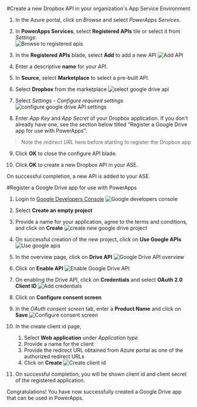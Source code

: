 <properties
	pageTitle="Add Google Drive API in PowerAps | Azure"
	description="Add a new Google Drive API in your organization's App Service Environment"
	services="powerapps"
	documentationCenter="" 
	authors="rajeshramabathiran"
	manager="dwrede"
	editor=""/>

<tags
   ms.service="powerapps"
   ms.devlang="na"
   ms.topic="article"
   ms.tgt_pltfrm="na"
   ms.workload="na" 
   ms.date="11/17/2015"
   ms.author="rajram"/>

#Create a new Dropbox API in your organization's App Service Environment

1. In the Azure portal, click on _Browse_ and select _PowerApps Services_. 

2. In **PowerApps Services**, select **Registered APIs** tile or select it from *Settings*:  
![Browse to registered apis][1]

3. In the **Registered APIs** blade, select **Add** to add a new API
![Add API][2]

4. Enter a descriptive **name** for your API.  
	
5. In **Source**, select **Marketplace** to select a pre-built API. 
	
6. Select **Dropbox** from the marketplace
![select google drive api][3]

7. Select *Settings - Configure required settings*
![configure google drive API settings][4]

8. Enter *App Key* and *App Secret* of your Dropbox application. If you don't already have one, see the section below titled "Register a Google Drive app for use with PowerApps". 
> Note the _redirect URL_ here before starting to register the Dropbox app

9. Click **OK** to close the configure API blade.

10. Click **OK** to create a new Dropbox API in your ASE.

On successful completion, a new API is added to your ASE.

#Register a Google Drive app for use with PowerApps

1. Login to [Google Developers Console][5]
![Google developers console][6]

2. Select **Create an empty project**

3. Provide a name for your application, agree to the terms and conditions, and click on **Create**
![create new google drive project][7]

4. On successful creation of the new project, click on **Use Google APIs**
![Use google apis][8]

5. In the overview page, click on **Drive API**
![Google Drive API overview][9]

6. Click on **Enable API**
![Enable Google Drive API][10]

7. On enabling the Drive API, click on **Credentials** and select **OAuth 2.0 Client ID**
![Add credentials][12]

8. Click on **Configure consent screen**

9. In the _OAuth consent screen_ tab, enter a **Product Name** and click on **Save**
![Configure consent screen][13]

10. In the create client id page,
	1. Select **Web application** under _Application type_
	2. Provide a name for the client
	3. Provide the redirect URL obtained from Azure portal as one of the authorized redirect URLs
	4. Click on **Create**
![Create client id][14] 

11. On successful completion, you will be shown client id and client secret of the registered application.

Congratulations! You have now successfully created a Google Drive app that can be used in PowerApps.

<!--References-->
[1]: ./media/powerapps-create-api-from-marketplace-googledrive/browse-to-registered-apis.PNG
[2]: ./media/powerapps-create-api-from-marketplace-googledrive/add-api.PNG
[3]: ./media/powerapps-create-api-from-marketplace-googledrive/select-googledrive-api.PNG
[4]: ./media/powerapps-create-api-from-marketplace-googledrive/configure-googledrive-api.PNG
[5]: https://console.developers.google.com/
[6]: ./media/powerapps-create-api-from-marketplace-googledrive/google-developers-console.PNG
[7]: ./media/powerapps-create-api-from-marketplace-googledrive/googledrive-create-project.PNG
[8]: ./media/powerapps-create-api-from-marketplace-googledrive/use-google-apis.PNG
[9]: ./media/powerapps-create-api-from-marketplace-googledrive/googledrive-api-overview.PNG
[10]: ./media/powerapps-create-api-from-marketplace-googledrive/enable-googledrive-api.PNG
[11]: ./media/powerapps-create-api-from-marketplace-googledrive/googledrive-api-credentials.PNG
[12]: ./media/powerapps-create-api-from-marketplace-googledrive/googledrive-api-credentials-add.PNG
[13]: ./media/powerapps-create-api-from-marketplace-googledrive/configure-consent-screen.PNG
[14]: ./media/powerapps-create-api-from-marketplace-googledrive/create-client-id.PNG